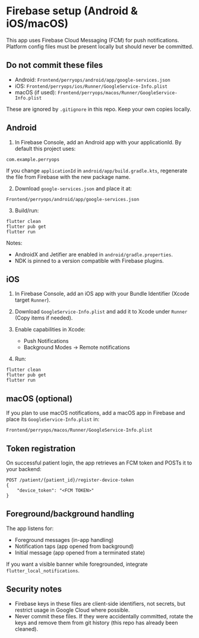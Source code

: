 # Firebase setup (Android & iOS/macOS)

This app uses Firebase Cloud Messaging (FCM) for push notifications. Platform config files must be present locally but should never be committed.

## Do not commit these files

- Android: `Frontend/perryops/android/app/google-services.json`
- iOS: `Frontend/perryops/ios/Runner/GoogleService-Info.plist`
- macOS (if used): `Frontend/perryops/macos/Runner/GoogleService-Info.plist`

These are ignored by `.gitignore` in this repo. Keep your own copies locally.

## Android

1. In Firebase Console, add an Android app with your applicationId. By default this project uses:

```
com.example.perryops
```

If you change `applicationId` in `android/app/build.gradle.kts`, regenerate the file from Firebase with the new package name.

2. Download `google-services.json` and place it at:

```
Frontend/perryops/android/app/google-services.json
```

3. Build/run:

```
flutter clean
flutter pub get
flutter run
```

Notes:

- AndroidX and Jetifier are enabled in `android/gradle.properties`.
- NDK is pinned to a version compatible with Firebase plugins.

## iOS

1. In Firebase Console, add an iOS app with your Bundle Identifier (Xcode target `Runner`).
2. Download `GoogleService-Info.plist` and add it to Xcode under `Runner` (Copy items if needed).
3. Enable capabilities in Xcode:

   - Push Notifications
   - Background Modes → Remote notifications

4. Run:

```
flutter clean
flutter pub get
flutter run
```

## macOS (optional)

If you plan to use macOS notifications, add a macOS app in Firebase and place its `GoogleService-Info.plist` in:

```
Frontend/perryops/macos/Runner/GoogleService-Info.plist
```

## Token registration

On successful patient login, the app retrieves an FCM token and POSTs it to your backend:

```
POST /patient/{patient_id}/register-device-token
{
	"device_token": "<FCM TOKEN>"
}
```

## Foreground/background handling

The app listens for:

- Foreground messages (in-app handling)
- Notification taps (app opened from background)
- Initial message (app opened from a terminated state)

If you want a visible banner while foregrounded, integrate `flutter_local_notifications`.

## Security notes

- Firebase keys in these files are client-side identifiers, not secrets, but restrict usage in Google Cloud where possible.
- Never commit these files. If they were accidentally committed, rotate the keys and remove them from git history (this repo has already been cleaned).
